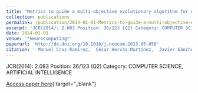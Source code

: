 ```yaml
---
title: "Metrics to guide a multi-objective evolutionary algorithm for ordinal classification"
collection: publications
permalink: /publication/2014-01-01-Metrics-to-guide-a-multi-objective-evolutionary-algorithm-for-ordinal-classification
excerpt: 'JCR(2014): 2.083 Position: 36/123 (Q2) Category: COMPUTER SCIENCE, ARTIFICIAL INTELLIGENCE'
date: 2014-01-01
venue: '*Neurocomputing*'
paperurl: 'http://dx.doi.org/10.1016/j.neucom.2013.05.058'
citation: ' Manuel Cruz-Ramírez,  César Hervás-Martínez,  Javier Sánchez-Monedero,  Pedro Antonio Gutiérrez, &quot;Metrics to guide a multi-objective evolutionary algorithm for ordinal classification.&quot; *Neurocomputing*, Vol.135, 2014, pp.21--31.'
---
```

JCR(2014): 2.083 Position: 36/123 (Q2) Category: COMPUTER SCIENCE, ARTIFICIAL INTELLIGENCE

[Access paper here](http://dx.doi.org/10.1016/j.neucom.2013.05.058){:target="_blank"}
